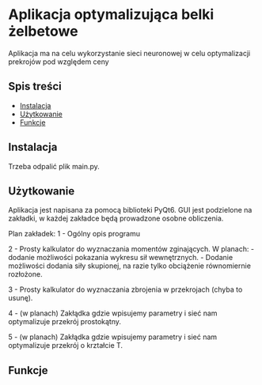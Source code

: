 # Aplikacja optymalizująca belki żelbetowe

Aplikacja ma na celu wykorzystanie sieci neuronowej w celu optymalizacji prekrojów pod względem ceny

## Spis treści
- [Instalacja](#instalacja)
- [Użytkowanie](#użytkowanie)
- [Funkcje](#funkcje)

## Instalacja
Trzeba odpalić plik main.py.

## Użytkowanie
Aplikacja jest napisana za pomocą biblioteki PyQt6. GUI jest podzielone na zakładki, w każdej zakładce będą prowadzone osobne obliczenia.

Plan zakładek:
1 - Ogólny opis programu

2 - Prosty kalkulator do wyznaczania momentów zginających.
    W planach:
    - dodanie możliwości pokazania wykresu sił wewnętrznych.
    - Dodanie możliwości dodania siły skupionej, na razie tylko obciążenie równomiernie rozłożone.

3 - Prosty kalkulator do wyznaczania zbrojenia w przekrojach (chyba to usunę).

4 - (w planach) Zakłądka gdzie wpisujemy parametry i sieć nam optymalizuje przekrój prostokątny.

5 - (w planach) Zakłądka gdzie wpisujemy parametry i sieć nam optymalizuje przekrój o krztałcie T.

## Funkcje

